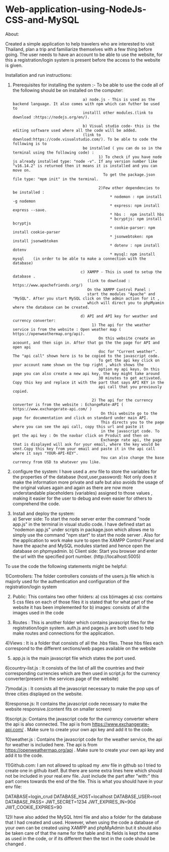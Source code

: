 # Web-application-using-NodeJs-CSS-and-MySQL

About:

Created a simple application to help travelers who are interested to visit Thailand, plan a trip  and familiarize themselves with a  few thing before going. The user needs to have an account to be able to use the website, for this a registration/login system is present before the access to the website is given.



Installation and run instructions:

1) Prerequisites for installing the system :- To be able to use the code all of the following should be on installed on the computer: 
                                      
                                      a) node.js - This is used as the backend language. It also comes with npm which can futher be used to 
                                      installl other modules.(link to download :https://nodejs.org/en/).
                                     
                                      b) Visual studio code- this is the editing software used where all the code will be added.
                                      (link to download:https://code.visualstudio.com/). To be able to code the following is to 
                                      be installed ( you can do so in the terminal using the following code) : 
                                             1) To check if you have node js already installed type: "node -v". If any version number like                                                                               "v16.14.2" is returned then it means it is installed and you can move on.
                                               To get the package.json file type: "mpm init" in the terminal.
                                                 
                                             2)Few other dependencies to be installed :
                                                  * nodemon : npm install  -g nodemon 
                                                  * express: npm install express --save.
                                                  * hbs :  npm install hbs
                                                  * bcryptjs: npm install bcryptjs
                                                  * cookie-parser: npm install cookie-parser
                                                  * jsonwebtoken: npm install jsonwebtoken
                                                  * dotenv : npm install dotenv
                                                  * mysql: npm install mysql    (in order to be able to make a connection with the database)
                                       
                                     c) XAMPP - This is used to setup the database .
                                        (link to download : https://www.apachefriends.org/)
                                        On the XAMPP Control Panel :
                                        start the modules "Apache" and "MySQL". After you start MySQL click on the admin action for it ,
                                        which will direct you to phpMyamin where the database can be created.
                                        
                                     d) API and API key for weather and currency converter: 
                                          1) The api for the weather service is from the website : Open weather map ( https://openweathermap.org/api).
                                             On this website create an acoount, and then sign in. After that go the the page for API and open api 
                                             doc for "Current weather". The "api call" shown here is to be copied to the javascript code. 
                                             To get the api key click on your account name shown on the top right , which shows the 
                                             option my api keys. On this page you can also create a new api key, the key might take around 
                                             30 minutes to get activated. Copy this key and replace it with the part that says API KEY in the 
                                             api call that you previously copied.
                                          
                                          2) The api for the currency converter is from the website : EchangeRate-API ( https://www.exchangerate-api.com/ )
                                              On this website go to the page for documentation and click on standard under main API. 
                                              This directs you to the page where you can see the api call, copy this url and paste it 
                                              in the javascript code. To get the api key : On the navbar click on Product and then on
                                              Exchange rate api, the page that is displayed will ask for your email, where the key would be                                                                           sent.Copy this key from your email and paste it in the api call where it says "YOUR-API-KEY".
                                              You can also change the base currency from USD to whatever you like.  
                                              
 2)  configure the system:  I have used a .env file  to store the variables for the properties of the database (host,user,password): Not only does it make the information more private and safe but also avoids the usage of the original values again and again as there are now more understandable placeholders (variables) assigned to those values , making it easier for the user to debug and even easier for others to comprehend the code.


3) Install and deploy the system:   
      a) Server side: To start the node server enter the command "node app.js" in the terminal in visual studio code. I have defined start as "nodemon app.js"  under             scripts in package.json which allows me to simply use the command "npm start" to start the node server .
          Also for the application to work make sure to open the XAMPP Control Panel and have the apache and MySQL modules started and hence open the database on                 phpmyadmin.
      b) Client side: Start you browser and enter the url with the specified port number. (http://localhost:5005)      
         

 


To use the code the following statements might be helpful:

1)Controllers: The folder controllers consists of the users.js file which is majorly used for the authentication and configuration of the registration/login system

2) Public: This contains two other folders: a) css   b)images
    a) css: contains 5 css files on each of those files it is stated that for what part of the website it has been implemented for
    b) images: consists of all the images used in the code

3)  Routes : This is another folder which contains javascript files for the registration/login system.
           auth.js and pages.js are both used to help make routes and connections for the application.

4)Views : It is a folder that consists of all the .hbs files. These hbs files each correspond to the different sections/web pages available on the website

5) app.js is the main javascript file which states the port used.

6)country-list.js : It consists of the list of alll the countries and their corresponding currencies which are then used in script.js for the currency converter(present in the services page of the website)

7)modal.js : It consists all the javascript necessary to make the pop ups of three cities displayed on the website.

8)response.js: It contains the javascript code necessary to make the website responsive.(content fits on smaller screen)

9)script.js: Contains the javascript code for the currency converter where the api is also connected.
The api is from  https://www.exchangerate-api.com/ . Make sure to create your own api key and add it to the code.

10)weather.js : Contains the javascript code for the weather service, the api for weather is included here.
The api is from https://openweathermap.org/api . Make sure to create your own api key and add it to the code.

11)Github.com: I am not allowed to upload my .env file in github so I tried to create one in github itself.
But there are some extra lines here which should not be included in your real.env file. Just include the part after "with:"
this part comes towards the end of the file. 
This is what you should have in your env file:

DATABASE=login_crud
DATABASE_HOST=localhost
DATABASE_USER=root
DATABASE_PASS=
JWT_SECRET=1234
JWT_EXPIRES_IN=90d
JWT_COOKIE_EXPIRES=90



12)I have also added the MySQL html file and also a folder for the database that I had created and used.
However, when using the code a database of your own can be created using XAMPP and phpMyAdmin but it should also be taken care of that the name for the table and its fields is kept the same as used in the code, or if its different then the text in the code should be changed .



